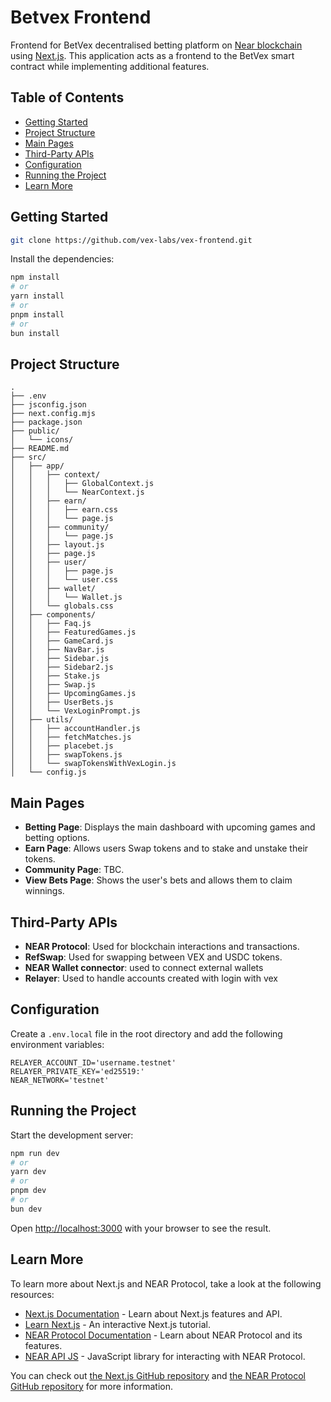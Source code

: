 # Betvex Frontend

Frontend for BetVex decentralised betting platform on [Near blockchain](https://near.org/) using [Next.js](https://nextjs.org/).
This application acts as a frontend to the BetVex smart contract while implementing additional features.

## Table of Contents

- [Getting Started](#getting-started)
- [Project Structure](#project-structure)
- [Main Pages](#main-pages)
- [Third-Party APIs](#third-party-apis)
- [Configuration](#configuration)
- [Running the Project](#running-the-project)
- [Learn More](#learn-more)

## Getting Started

```bash
git clone https://github.com/vex-labs/vex-frontend.git
```

Install the dependencies:

```bash
npm install
# or
yarn install
# or
pnpm install
# or
bun install
```

## Project Structure

```plaintext
.
├── .env
├── jsconfig.json
├── next.config.mjs
├── package.json
├── public/
│   └── icons/
├── README.md
├── src/
│   ├── app/
│   │   ├── context/
│   │   │   ├── GlobalContext.js
│   │   │   └── NearContext.js
│   │   ├── earn/
│   │   │   ├── earn.css
│   │   │   └── page.js
│   │   ├── community/
│   │   │   └── page.js
│   │   ├── layout.js
│   │   ├── page.js
│   │   ├── user/
│   │   │   ├── page.js
│   │   │   └── user.css
│   │   ├── wallet/
│   │   │   └── Wallet.js
│   │   └── globals.css
│   ├── components/
│   │   ├── Faq.js
│   │   ├── FeaturedGames.js
│   │   ├── GameCard.js
│   │   ├── NavBar.js
│   │   ├── Sidebar.js
│   │   ├── Sidebar2.js
│   │   ├── Stake.js
│   │   ├── Swap.js
│   │   ├── UpcomingGames.js
│   │   ├── UserBets.js
│   │   └── VexLoginPrompt.js
│   ├── utils/
│   │   ├── accountHandler.js
│   │   ├── fetchMatches.js
│   │   ├── placebet.js
│   │   ├── swapTokens.js
│   │   └── swapTokensWithVexLogin.js
│   └── config.js

```

## Main Pages

- **Betting Page**: Displays the main dashboard with upcoming games and betting options.
- **Earn Page**: Allows users Swap tokens and to stake and unstake their tokens.
- **Community Page**: TBC.
- **View Bets Page**: Shows the user's bets and allows them to claim winnings.

## Third-Party APIs

- **NEAR Protocol**: Used for blockchain interactions and transactions.
- **RefSwap**: Used for swapping between VEX and USDC tokens.
- **NEAR Wallet connector**: used to connect external wallets
- **Relayer**: Used to handle accounts created with login with vex

## Configuration

Create a `.env.local` file in the root directory and add the following environment variables:

```plaintext
RELAYER_ACCOUNT_ID='username.testnet'
RELAYER_PRIVATE_KEY='ed25519:'
NEAR_NETWORK='testnet'
```

## Running the Project

Start the development server:

```bash
npm run dev
# or
yarn dev
# or
pnpm dev
# or
bun dev
```

Open [http://localhost:3000](http://localhost:3000) with your browser to see the result.

## Learn More

To learn more about Next.js and NEAR Protocol, take a look at the following resources:

- [Next.js Documentation](https://nextjs.org/docs) - Learn about Next.js features and API.
- [Learn Next.js](https://nextjs.org/learn) - An interactive Next.js tutorial.
- [NEAR Protocol Documentation](https://docs.near.org/) - Learn about NEAR Protocol and its features.
- [NEAR API JS](https://github.com/near/near-api-js) - JavaScript library for interacting with NEAR Protocol.

You can check out [the Next.js GitHub repository](https://github.com/vercel/next.js/) and [the NEAR Protocol GitHub repository](https://github.com/near/nearcore) for more information.
